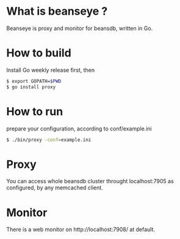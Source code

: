 # What is beanseye ?

Beanseye is proxy and monitor for beansdb, written in Go.

# How to build

Install Go weekly release first, then 
``` bash
$ export GOPATH=$PWD
$ go install proxy
```

# How to run 

prepare your configuration, according to conf/example.ini
``` bash
$ ./bin/proxy -conf=example.ini
```

# Proxy

You can access whole beansdb cluster throught localhost:7905
as configured, by any memcached client.

# Monitor

There is a web monitor on http://localhost:7908/ at default.
